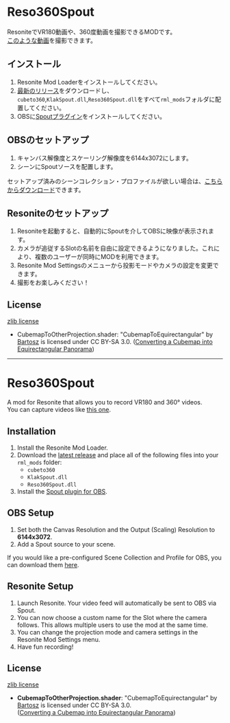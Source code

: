 # Reso360Spout
ResoniteでVR180動画や、360度動画を撮影できるMODです。  
[このような動画](https://deovr.com/voqxc9)を撮影できます。

## インストール
1. Resonite Mod Loaderをインストールしてください。
1. [最新のリリース](https://github.com/rassi0429/Reso360Spout/releases/latest)をダウンロードし、``cubeto360``,``KlakSpout.dll``,``Reso360Spout.dll``をすべて``rml_mods``フォルダに配置してください。
1. OBSに[Spoutプラグイン](https://github.com/Off-World-Live/obs-spout2-plugin)をインストールしてください。

## OBSのセットアップ
1. キャンバス解像度とスケーリング解像度を6144x3072にします。
1. シーンにSpoutソースを配置します。

セットアップ済みのシーンコレクション・プロファイルが欲しい場合は、[こちらからダウンロード](https://drive.google.com/drive/folders/1ZkWt8Ff8cR0690dlRtUjBLjwp9gejyir?usp=drive_link)できます。

## Resoniteのセットアップ
1. Resoniteを起動すると、自動的にSpoutを介してOBSに映像が表示されます。
1. カメラが追従するSlotの名前を自由に設定できるようになりました。これにより、複数のユーザーが同時にMODを利用できます。
1. Resonite Mod Settingsのメニューから投影モードやカメラの設定を変更できます。
1. 撮影をお楽しみください！

## License

[zlib license](http://zlib.net/zlib_license.html)

* CubemapToOtherProjection.shader: "CubemapToEquirectangular" by [Bartosz](https://stackoverflow.com/users/1531778/bartosz) is licensed under CC BY-SA 3.0. ([Converting a Cubemap into Equirectangular Panorama](https://stackoverflow.com/questions/34250742/converting-a-cubemap-into-equirectangular-panorama))


---

# Reso360Spout

A mod for Resonite that allows you to record VR180 and 360° videos.  
You can capture videos like [this one](https://deovr.com/voqxc9).

## Installation

1. Install the Resonite Mod Loader.
2. Download the [latest release](https://github.com/rassi0429/Reso360Spout/releases/latest) and place all of the following files into your `rml_mods` folder:
   - `cubeto360`
   - `KlakSpout.dll`
   - `Reso360Spout.dll`
3. Install the [Spout plugin for OBS](https://github.com/Off-World-Live/obs-spout2-plugin).

## OBS Setup

1. Set both the Canvas Resolution and the Output (Scaling) Resolution to **6144x3072**.
2. Add a Spout source to your scene.

If you would like a pre-configured Scene Collection and Profile for OBS, you can download them [here](https://drive.google.com/drive/folders/1ZkWt8Ff8cR0690dlRtUjBLjwp9gejyir?usp=drive_link).

## Resonite Setup

1. Launch Resonite. Your video feed will automatically be sent to OBS via Spout.
2. You can now choose a custom name for the Slot where the camera follows. This allows multiple users to use the mod at the same time.
3. You can change the projection mode and camera settings in the Resonite Mod Settings menu.
4. Have fun recording!

## License

[zlib license](http://zlib.net/zlib_license.html)

- **CubemapToOtherProjection.shader**: "CubemapToEquirectangular" by [Bartosz](https://stackoverflow.com/users/1531778/bartosz) is licensed under CC BY-SA 3.0.  
  ([Converting a Cubemap into Equirectangular Panorama](https://stackoverflow.com/questions/34250742/converting-a-cubemap-into-equirectangular-panorama))
